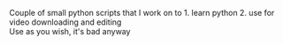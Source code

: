 Couple of small python scripts that I work on to 1. learn python 2. use for video downloading and editing\
Use as you wish, it's bad anyway

